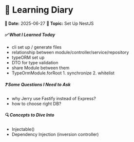 # 🧠 Learning Diary

**📅 Date:** 2025-06-27
**📘 Topic:** Set Up NestJS

##### ✅ What I Learned Today

- cli set up / generate files
- relationship between module/controller/service/repository
- typeORM set up
- DTO for type validation
- share Module between them
- TypeOrmModule.forRoot 1. synchronize 2. whitelist

##### ❓ Some Questions I Need to Ask

- why Jerry use Fastify instead of Express?
- how to choose right DB?

##### 🔍 Concepts to Dive Into

- Injectable()
- Dependency Injection (inversion controller)

